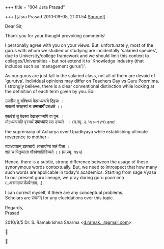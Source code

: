 +++
title = "004 Jsra Prasad"

+++
[[Jsra Prasad	2010-09-05, 21:01:54 [Source](https://groups.google.com/g/bvparishat/c/7dv_S-CHdCM)]]



Dear Sir,  
  
Thank you for your thought provoking comments!  
  
I personally agree with you on your views. But, unfortunately, most of the gurus with whom we studied or studying are incidentally 'salaried species', due to University/college framework and we should limit this context to colleges/Universities - but not extend it to 'Knowledge Industry (that includes such as 'management gurus')'.  
  
As our gurus are just fall in the salaried class, not all of them are devoid of 'gurutva'. Individual opinions may differ on Teachers Day vs Guru Poornima. I strongly believe, there is a clear conventional distinction while looking at the definition of each term given by you. Ex:  
  
उपनीय तु यश्शिष्यं वेदमध्यापये द्द्विजः ।  
सकल्पं सरहस्यं च त**माचार्यं** प्रचक्षते ।।  
  
एकदेशं तु वेदस्य वेदाङ्गान्यपि वा पुनः ।  
योऽध्यापयति वृत्त्यर्थं **उपाध्याय** स्स उच्यते ।। (म.स्मृ. २.१४०-१४१) and  
  
the supremacy of Acharya over Upadhyaya while establishing ultimate reverence to mother -  
  
उपाध्यायान् दशाचार्यः आचार्याणां शतं पिता ।  
शतं च पितृन्माता गौरवेणातिरिच्यते ।। (म.स्मृ. १४५)  
  
Hence, there is a subtle, strong difference between the usage of these synonymous words contextually. But, we need to introspect that how many such words are applicable in today's academics. Starting from sage Vyasa to our present guru lineage, we pray during guru poornima (..अस्मदाचार्यपर्यन्ताम्...).  
  
I can correct myself, if there are any conceptual problems.  
Scholars are प्रमाणम् for any elucidations over this topic.  
  
Regards,  
Prasad  
  
  
  

2010/9/5 Dr. S. Ramakrishna Sharma \<[d.ramak...@gmail.com]()\>





